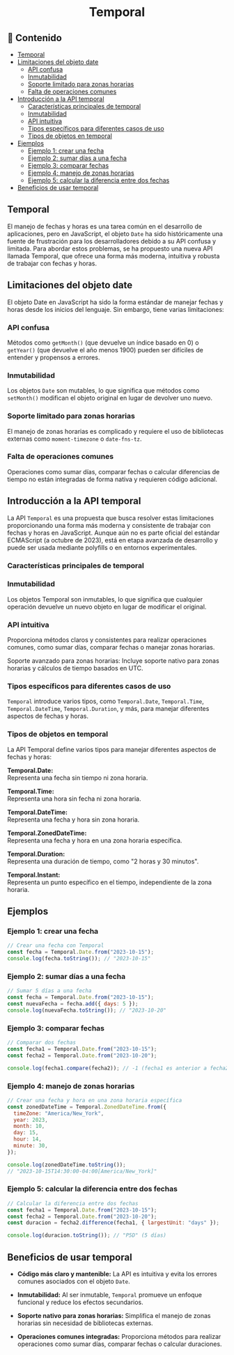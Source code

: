 <h1 align="center">Temporal</h1>

<h2>📑 Contenido</h2>

- [Temporal](#temporal)
- [Limitaciones del objeto date](#limitaciones-del-objeto-date)
  - [API confusa](#api-confusa)
  - [Inmutabilidad](#inmutabilidad)
  - [Soporte limitado para zonas horarias](#soporte-limitado-para-zonas-horarias)
  - [Falta de operaciones comunes](#falta-de-operaciones-comunes)
- [Introducción a la API temporal](#introducción-a-la-api-temporal)
  - [Características principales de temporal](#características-principales-de-temporal)
  - [Inmutabilidad](#inmutabilidad-1)
  - [API intuitiva](#api-intuitiva)
  - [Tipos específicos para diferentes casos de uso](#tipos-específicos-para-diferentes-casos-de-uso)
  - [Tipos de objetos en temporal](#tipos-de-objetos-en-temporal)
- [Ejemplos](#ejemplos)
  - [Ejemplo 1: crear una fecha](#ejemplo-1-crear-una-fecha)
  - [Ejemplo 2: sumar días a una fecha](#ejemplo-2-sumar-días-a-una-fecha)
  - [Ejemplo 3: comparar fechas](#ejemplo-3-comparar-fechas)
  - [Ejemplo 4: manejo de zonas horarias](#ejemplo-4-manejo-de-zonas-horarias)
  - [Ejemplo 5: calcular la diferencia entre dos fechas](#ejemplo-5-calcular-la-diferencia-entre-dos-fechas)
- [Beneficios de usar temporal](#beneficios-de-usar-temporal)

## Temporal

El manejo de fechas y horas es una tarea común en el desarrollo de aplicaciones, pero en JavaScript, el objeto `Date` ha sido históricamente una fuente de frustración para los desarrolladores debido a su API confusa y limitada. Para abordar estos problemas, se ha propuesto una nueva API llamada Temporal, que ofrece una forma más moderna, intuitiva y robusta de trabajar con fechas y horas.

## Limitaciones del objeto date

El objeto Date en JavaScript ha sido la forma estándar de manejar fechas y horas desde los inicios del lenguaje. Sin embargo, tiene varias limitaciones:

### API confusa

Métodos como `getMonth()` (que devuelve un índice basado en 0) o `getYear()` (que devuelve el año menos 1900) pueden ser difíciles de entender y propensos a errores.

### Inmutabilidad

Los objetos `Date` son mutables, lo que significa que métodos como `setMonth()` modifican el objeto original en lugar de devolver uno nuevo.

### Soporte limitado para zonas horarias

El manejo de zonas horarias es complicado y requiere el uso de bibliotecas externas como `moment-timezone` o `date-fns-tz`.

### Falta de operaciones comunes

Operaciones como sumar días, comparar fechas o calcular diferencias de tiempo no están integradas de forma nativa y requieren código adicional.

## Introducción a la API temporal

La API `Temporal` es una propuesta que busca resolver estas limitaciones proporcionando una forma más moderna y consistente de trabajar con fechas y horas en JavaScript. Aunque aún no es parte oficial del estándar ECMAScript (a octubre de 2023), está en etapa avanzada de desarrollo y puede ser usada mediante polyfills o en entornos experimentales.

### Características principales de temporal

### Inmutabilidad

Los objetos Temporal son inmutables, lo que significa que cualquier operación devuelve un nuevo objeto en lugar de modificar el original.

### API intuitiva

Proporciona métodos claros y consistentes para realizar operaciones comunes, como sumar días, comparar fechas o manejar zonas horarias.

Soporte avanzado para zonas horarias:
Incluye soporte nativo para zonas horarias y cálculos de tiempo basados en UTC.

### Tipos específicos para diferentes casos de uso

`Temporal` introduce varios tipos, como `Temporal.Date`, `Temporal.Time`, `Temporal.DateTime`, `Temporal.Duration`, y más, para manejar diferentes aspectos de fechas y horas.

### Tipos de objetos en temporal

La API Temporal define varios tipos para manejar diferentes aspectos de fechas y horas:

**Temporal.Date:** <br>
Representa una fecha sin tiempo ni zona horaria.

**Temporal.Time:** <br>
Representa una hora sin fecha ni zona horaria.

**Temporal.DateTime:** <br>
Representa una fecha y hora sin zona horaria.

**Temporal.ZonedDateTime:** <br>
Representa una fecha y hora en una zona horaria específica.

**Temporal.Duration:** <br>
Representa una duración de tiempo, como "2 horas y 30 minutos".

**Temporal.Instant:** <br>
Representa un punto específico en el tiempo, independiente de la zona horaria.

## Ejemplos

### Ejemplo 1: crear una fecha

```javascript
// Crear una fecha con Temporal
const fecha = Temporal.Date.from("2023-10-15");
console.log(fecha.toString()); // "2023-10-15"
```

### Ejemplo 2: sumar días a una fecha

```javascript
// Sumar 5 días a una fecha
const fecha = Temporal.Date.from("2023-10-15");
const nuevaFecha = fecha.add({ days: 5 });
console.log(nuevaFecha.toString()); // "2023-10-20"
```

### Ejemplo 3: comparar fechas

```javascript
// Comparar dos fechas
const fecha1 = Temporal.Date.from("2023-10-15");
const fecha2 = Temporal.Date.from("2023-10-20");

console.log(fecha1.compare(fecha2)); // -1 (fecha1 es anterior a fecha2)
```

### Ejemplo 4: manejo de zonas horarias

```javascript
// Crear una fecha y hora en una zona horaria específica
const zonedDateTime = Temporal.ZonedDateTime.from({
  timeZone: "America/New_York",
  year: 2023,
  month: 10,
  day: 15,
  hour: 14,
  minute: 30,
});

console.log(zonedDateTime.toString());
// "2023-10-15T14:30:00-04:00[America/New_York]"
```

### Ejemplo 5: calcular la diferencia entre dos fechas

```javascript
// Calcular la diferencia entre dos fechas
const fecha1 = Temporal.Date.from("2023-10-15");
const fecha2 = Temporal.Date.from("2023-10-20");
const duracion = fecha2.difference(fecha1, { largestUnit: "days" });

console.log(duracion.toString()); // "P5D" (5 días)
```

## Beneficios de usar temporal

- **Código más claro y mantenible:**
  La API es intuitiva y evita los errores comunes asociados con el objeto `Date`.

- **Inmutabilidad:**
  Al ser inmutable, `Temporal` promueve un enfoque funcional y reduce los efectos secundarios.

- **Soporte nativo para zonas horarias:**
  Simplifica el manejo de zonas horarias sin necesidad de bibliotecas externas.

- **Operaciones comunes integradas:**
  Proporciona métodos para realizar operaciones como sumar días, comparar fechas o calcular duraciones.
